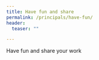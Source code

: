 ```yaml
---
title: Have fun and share
permalink: /principals/have-fun/
header:
  teaser: ""

---
```

Have fun and share your work
